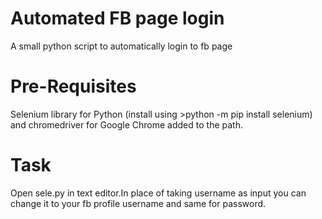 # Automated FB page login
A small python script to automatically login to fb page

# Pre-Requisites
Selenium library for Python (install using  >python -m pip install selenium) and chromedriver for Google Chrome added to the path.

# Task
Open sele.py in text editor.In place of taking username as input you can change it to your fb profile username and same for password.
